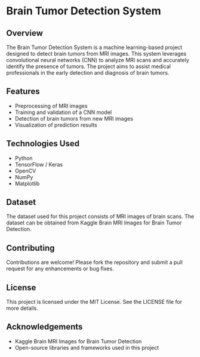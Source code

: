 # Brain Tumor Detection System
## Overview
The Brain Tumor Detection System is a machine learning-based project designed to detect brain tumors from MRI images. This system leverages convolutional neural networks (CNN) to analyze MRI scans and accurately identify the presence of tumors. The project aims to assist medical professionals in the early detection and diagnosis of brain tumors.

## Features
- Preprocessing of MRI images
- Training and validation of a CNN model
- Detection of brain tumors from new MRI images
- Visualization of prediction results
## Technologies Used
- Python
- TensorFlow / Keras
- OpenCV
- NumPy
- Matplotlib
## Dataset
The dataset used for this project consists of MRI images of brain scans. The dataset can be obtained from Kaggle Brain MRI Images for Brain Tumor Detection.

## Contributing
Contributions are welcome! Please fork the repository and submit a pull request for any enhancements or bug fixes.

## License
This project is licensed under the MIT License. See the LICENSE file for more details.

## Acknowledgements
- Kaggle Brain MRI Images for Brain Tumor Detection
- Open-source libraries and frameworks used in this project
